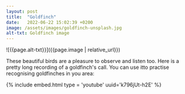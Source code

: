 ```yaml
---
layout: post
title:  "Goldfinch"
date:   2022-06-22 15:02:39 +0200
image: /assets/images/goldfinch-unsplash.jpg
alt-txt: Goldfinch image
---
```


![{{page.alt-txt}}]({{page.image | relative_url}})


These beautiful birds are a pleasure to observe and listen too. Here is a pretty long recording of a goldfinch's call. You can use itto practise recognising goldfinches in you area:


 {% include embed.html type = 'youtube' uuid='k796jUt-h2E' %}
